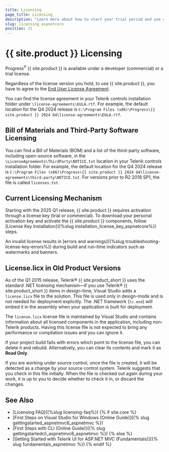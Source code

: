```yaml
---
title: Licensing
page_title: Licensing
description: "Learn more about how to start your trial period and use your developer license for {{ site.product }}."
slug: licensing_aspnetcore
position: 21
---
```


# {{ site.product }} Licensing

Progress<sup>®</sup> {{ site.product }} is available under a developer (commercial) or a trial license.

Regardless of the license version you hold, to use {{ site.product }}, you have to agree to the [End User License Agreement](https://www.telerik.com/purchase/license-agreement/kendo-ui).

You can find the license agreement in your Telerik controls installation folder under `\license-agreements\EULA.rtf`. For example, the default location for the Q4 2024 release is `C:\Program Files (x86)\Progress\{{ site.product }} 2024 Q4\license-agreements\EULA.rtf`.

## Bill of Materials and Third-Party Software Licensing

You can find a Bill of Materials (BOM) and a list of the third-party software, including open-source software, in the `\LicenseAgreements\ThirdParty\NOTICE.txt` location in your Telerik controls installation folder. For example, the default location for the Q4 2024 release is `C:\Program Files (x86)\Progress\{{ site.product }} 2024 Q4\license-agreements\third-party\NOTICE.txt`. For versions prior to R2 2018 SP1, the file is called `licenses.txt`.

## Current Licensing Mechanism

Starting with the 2025 Q1 release, {{ site.product }} requires activation through a license key (trial or commercial). To download your personal activation key and activate the {{ site.product }} components, follow [License Key Installation]({%slug installation_license_key_aspnetcore%}) steps.

An invalid license results in [errors and warnings]({%slug troubleshooting-license-key-errors%}) during build and run-time indicators such as watermarks and banners.

## License.licx in Old Product Versions

As of the Q1 2015 release, Telerik® {{ site.product_short }} uses the standard .NET licensing mechanism&mdash;if you use Telerik® {{ site.product_short }} items in design-time, Visual Studio adds a `license.licx` file to the solution. This file is used only in design-mode and is not needed for deployment explicitly. The .NET framework (`lc.exe`) will embed it in the assembly when your application is built for deployment.

The `license.licx` license file is maintained by Visual Studio and contains information about all licensed components in the application, including non-Telerik products. Having this license file is not expected to bring any performance or compilation issues and you can ignore it.

If your project build fails with errors which point to the license file, you can delete it and rebuild. Alternatively, you can clear its contents and mark it as **Read Only**.

If you are working under source control, once the file is created, it will be detected as a change by your source control system. Telerik suggests that you check in this file initially. When the file is checked out again during your work, it is up to you to decide whether to check it in, or discard the changes.

## See Also

* [Licensing FAQ]({%slug licensing-faq%})
{% if site.core %}
* [First Steps on Visual Studio for Windows (Online Guide)]({% slug gettingstarted_aspnetmvc6_aspnetmvc %})
* [First Steps with CLI (Online Guide)]({% slug gettingstartedcli_aspnetmvc6_aspnetmvc %})
{% else %}
* [Getting Started with Telerik UI for ASP.NET MVC (Fundamentals)]({% slug fundamentals_aspnetmvc %})
{% endif %}
